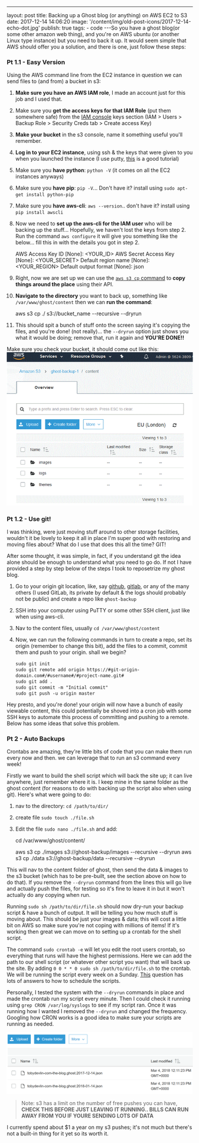 ---

layout: post
title: Backing up a Ghost blog (or anything) on AWS EC2 to S3
date: 2017-12-14 14:06:20
image: '/content/img/old-post-icons/2017-12-14-echo-dot.jpg'
publish: true
tags: - code
---So you have a ghost blog(or some other amazon web thing), and you're on AWS ubuntu (or another Linux type instance) but you need to back it up. It would seem simple that AWS should offer you a solution, and there is one, just follow these steps:

### Pt 1.1 - Easy Version

Using the AWS command line from the EC2 instance in question we can send files to (and from) a bucket in s3:

1.  **Make sure you have an AWS IAM role**, I made an account just for this job and I used that.
2.  Make sure you **get the access keys for that IAM Role** (put them somewhere safe) from the [IAM console](https://console.aws.amazon.com/iam/home?region=eu-west-2#/home) keys section (IAM > Users > Backup Role > Security Creds tab > Create access Key)
3.  **Make your bucket** in the s3 console, name it something useful you'll remember.
4.  **Log in to your EC2 instance**, using ssh & the keys that were given to you when you launched the instance (I use putty, [this](https://linuxacademy.com/howtoguides/posts/show/topic/17385-use-putty-to-access-ec2-linux-instances-via-ssh-from-windows) is a good tutorial)
5.  Make sure you **have python**: `python -V` (it comes on all the EC2 instances anyways)
6.  Make sure you **have pip**: `pip -V`... Don't have it? install using `sudo apt-get install python-pip`
7.  Make sure you **have aws-cli**: `aws --version`.. don't have it? install using `pip install awscli`
8.  Now we need to **set up the aws-cli for the IAM user** who will be backing up the stuff... Hopefully, we haven't lost the keys from step 2. Run the command `aws configure` it will give you something like the below... fill this in with the details you got in step 2.

    AWS Access Key ID \[None\]: <YOUR_ID>
    AWS Secret Access Key \[None\]: <YOUR_SECRET>
    Default region name \[None\]: <YOUR_REGION>
    Default output format \[None\]: json

9.  Right, now we are set up we can use the [`aws s3 cp` command](https://docs.aws.amazon.com/cli/latest/reference/s3/cp.html) to **copy things around the place** using their API.
10. **Navigate to the directory** you want to back up, something like `/var/www/ghost/content` then we can **run the command**:

    aws s3 cp ./ s3://bucket_name --recursive --dryrun

11. This should spit a bunch of stuff onto the screen saying it's copying the files, and you're done! (not really)... the `--dryrun` option just shows you what it would be doing; remove that, run it again and **YOU'RE DONE!!**­

Make sure you check your bucket, it should come out like this: ![finished-s3-bucket](/content/img/old-posts/2017/12/finished-s3-bucket.gif)

### Pt 1.2 - Use git!

I was thinking, were just moving stuff around to other storage facilities, wouldn't it be lovely to keep it all in place I'm super good with restoring and moving files about? What do I use that does this all the time? GIT!

After some thought, it was simple, in fact, if you understand git the idea alone should be enough to understand what you need to go do. If not I have provided a step by step below of the steps I took to reposetrize my ghost blog.

1.  Go to your origin git location, like, say [github](github.com), [gitlab](gitlab.com), or any of the many others (I used GitLab, its private by default & the logs should probably not be public) and create a repo like `ghost-backup`
2.  SSH into your computer using PuTTY or some other SSH client, just like when using aws-cli.
3.  Nav to the content files, usually `cd /var/www/ghost/content`
4.  Now, we can run the following commands in turn to create a repo, set its origin (remember to change this bit), add the files to a commit, commit them and push to your origin. shall we begin?

        sudo git init
        sudo git remote add origin https://#git-origin-domain.com#/#username#/#project-name.git#
        sudo git add .
        sudo git commit -m "Initial commit"
        sudo git push -u origin master

Hey presto, and you're done! your origin will now have a bunch of easily viewable content, this could potentially be shoved into a cron job with some SSH keys to automate this process of committing and pushing to a remote. Below has some ideas that solve this problem.

### Pt 2 - Auto Backups

Crontabs are amazing, they're little bits of code that you can make them run every now and then. we can leverage that to run an s3 command every week!

Firstly we want to build the shell script which will back the site up; it can live anywhere, just remember where it is. I keep mine in the same folder as the ghost content (for reasons to do with backing up the script also when using git). Here's what were going to do:

1. nav to the directory: `cd /path/to/dir/`
2. create file `sudo touch ./file.sh`
3. Edit the file `sudo nano ./file.sh` and add:

    cd /var/www/ghost/content/

    aws s3 cp ./images s3://ghost-backup/images --recursive --dryrun
    aws s3 cp ./data s3://ghost-backup/data --recursive --dryrun

This will nav to the content folder of ghost, then send the data & images to the s3 bucket (which has to be pre-built, see the section above on how to do that). If you remove the `--dryrun` command from the lines this will go live and actually push the files, for testing so it's fine to leave it in but it won't actually do any copying when run.

Running `sudo sh /path/to/dir/file.sh` should now dry-run your backup script & have a bunch of output. It will be telling you how much stuff is moving about. This should be just your images & data; this will cost a little bit on AWS so make sure you're not coping with millions of items! If it's working then great we can move on to setting up a crontab for the shell script.

The command `sudo crontab -e` will let you edit the root users crontab, so everything that runs will have the highest permissions. Here we can add the path to our shell script (or whatever other script you want) that will back up the site. By adding `0 0 * * 0 sudo sh /path/to/dir/file.sh` to the crontab. We will be running the script every week on a Sunday. [This](https://stackoverflow.com/questions/16717930/how-to-run-crontab-job-every-week-on-sunday) question has lots of answers to how to schedule the scripts.

Personally, I tested the system with the `--dryrun` commands in place and made the crontab run my script every minute. Then I could check it running using `grep CRON /var/log/syslogs` to see if my script ran. Once it was running how I wanted I removed the `--dryrun` and changed the frequency. Googling how CRON works is a good idea to make sure your scripts are running as needed.

![s3-auto](/content/img/old-posts/2018/03/s3-auto.png)

> Note: s3 has a limit on the number of free pushes you can have, **CHECK THIS BEFORE JUST LEAVING IT RUNNING.. BILLS CAN RUN AWAY FROM YOU IF YOURE SENDING LOTS OF DATA**

I currently spend about \$1 a year on my s3 pushes; it's not much but there's not a built-in thing for it yet so its worth it.
